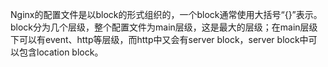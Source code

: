 Nginx的配置文件是以block的形式组织的，一个block通常使用大括号“{}”表示。block分为几个层级，整个配置文件为main层级，这是最大的层级；在main层级下可以有event、http等层级，而http中又会有server block，server block中可以包含location block。

  


